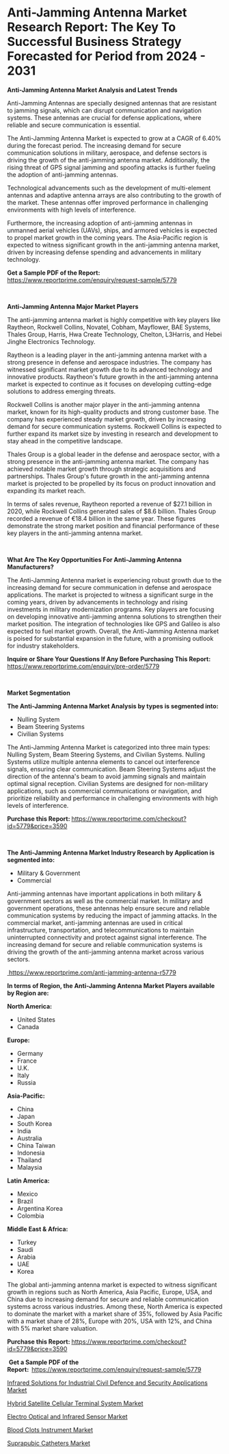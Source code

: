 <p><h1>Anti-Jamming Antenna Market Research Report: The Key To Successful Business Strategy Forecasted for Period from 2024 - 2031</h1></p><p><strong>Anti-Jamming Antenna Market Analysis and Latest Trends</strong></p>
<p><p>Anti-Jamming Antennas are specially designed antennas that are resistant to jamming signals, which can disrupt communication and navigation systems. These antennas are crucial for defense applications, where reliable and secure communication is essential.</p><p>The Anti-Jamming Antenna Market is expected to grow at a CAGR of 6.40% during the forecast period. The increasing demand for secure communication solutions in military, aerospace, and defense sectors is driving the growth of the anti-jamming antenna market. Additionally, the rising threat of GPS signal jamming and spoofing attacks is further fueling the adoption of anti-jamming antennas.</p><p>Technological advancements such as the development of multi-element antennas and adaptive antenna arrays are also contributing to the growth of the market. These antennas offer improved performance in challenging environments with high levels of interference.</p><p>Furthermore, the increasing adoption of anti-jamming antennas in unmanned aerial vehicles (UAVs), ships, and armored vehicles is expected to propel market growth in the coming years. The Asia-Pacific region is expected to witness significant growth in the anti-jamming antenna market, driven by increasing defense spending and advancements in military technology.</p></p>
<p><strong>Get a Sample PDF of the Report:&nbsp;</strong> <a href="https://www.reportprime.com/enquiry/request-sample/5779">https://www.reportprime.com/enquiry/request-sample/5779</a></p>
<p>&nbsp;</p>
<p><strong>Anti-Jamming Antenna Major Market Players</strong></p>
<p><p>The anti-jamming antenna market is highly competitive with key players like Raytheon, Rockwell Collins, Novatel, Cobham, Mayflower, BAE Systems, Thales Group, Harris, Hwa Create Technology, Chelton, L3Harris, and Hebei Jinghe Electronics Technology.</p><p>Raytheon is a leading player in the anti-jamming antenna market with a strong presence in defense and aerospace industries. The company has witnessed significant market growth due to its advanced technology and innovative products. Raytheon's future growth in the anti-jamming antenna market is expected to continue as it focuses on developing cutting-edge solutions to address emerging threats.</p><p>Rockwell Collins is another major player in the anti-jamming antenna market, known for its high-quality products and strong customer base. The company has experienced steady market growth, driven by increasing demand for secure communication systems. Rockwell Collins is expected to further expand its market size by investing in research and development to stay ahead in the competitive landscape.</p><p>Thales Group is a global leader in the defense and aerospace sector, with a strong presence in the anti-jamming antenna market. The company has achieved notable market growth through strategic acquisitions and partnerships. Thales Group's future growth in the anti-jamming antenna market is projected to be propelled by its focus on product innovation and expanding its market reach.</p><p>In terms of sales revenue, Raytheon reported a revenue of $27.1 billion in 2020, while Rockwell Collins generated sales of $8.6 billion. Thales Group recorded a revenue of €18.4 billion in the same year. These figures demonstrate the strong market position and financial performance of these key players in the anti-jamming antenna market.</p></p>
<p>&nbsp;</p>
<p><strong>What Are The Key Opportunities For Anti-Jamming Antenna Manufacturers?</strong></p>
<p><p>The Anti-Jamming Antenna market is experiencing robust growth due to the increasing demand for secure communication in defense and aerospace applications. The market is projected to witness a significant surge in the coming years, driven by advancements in technology and rising investments in military modernization programs. Key players are focusing on developing innovative anti-jamming antenna solutions to strengthen their market position. The integration of technologies like GPS and Galileo is also expected to fuel market growth. Overall, the Anti-Jamming Antenna market is poised for substantial expansion in the future, with a promising outlook for industry stakeholders.</p></p>
<p><strong>Inquire or Share Your Questions If Any Before Purchasing This Report:</strong> <a href="https://www.reportprime.com/enquiry/pre-order/5779">https://www.reportprime.com/enquiry/pre-order/5779</a></p>
<p>&nbsp;</p>
<p><strong>Market Segmentation</strong></p>
<p><strong>The Anti-Jamming Antenna Market Analysis by types is segmented into:</strong></p>
<p><ul><li>Nulling System</li><li>Beam Steering Systems</li><li>Civilian Systems</li></ul></p>
<p><p>The Anti-Jamming Antenna Market is categorized into three main types: Nulling System, Beam Steering Systems, and Civilian Systems. Nulling Systems utilize multiple antenna elements to cancel out interference signals, ensuring clear communication. Beam Steering Systems adjust the direction of the antenna's beam to avoid jamming signals and maintain optimal signal reception. Civilian Systems are designed for non-military applications, such as commercial communications or navigation, and prioritize reliability and performance in challenging environments with high levels of interference.</p></p>
<p><strong>Purchase this Report:&nbsp;</strong><a href="https://www.reportprime.com/checkout?id=5779&price=3590">https://www.reportprime.com/checkout?id=5779&price=3590</a></p>
<p>&nbsp;</p>
<p><strong>The Anti-Jamming Antenna Market Industry Research by Application is segmented into:</strong></p>
<p><ul><li>Military & Government</li><li>Commercial</li></ul></p>
<p><p>Anti-jamming antennas have important applications in both military & government sectors as well as the commercial market. In military and government operations, these antennas help ensure secure and reliable communication systems by reducing the impact of jamming attacks. In the commercial market, anti-jamming antennas are used in critical infrastructure, transportation, and telecommunications to maintain uninterrupted connectivity and protect against signal interference. The increasing demand for secure and reliable communication systems is driving the growth of the anti-jamming antenna market across various sectors.</p></p>
<p><a href="https://www.reportprime.com/anti-jamming-antenna-r5779">&nbsp;https://www.reportprime.com/anti-jamming-antenna-r5779</a></p>
<p><strong>In terms of Region, the Anti-Jamming Antenna Market Players available by Region are:</strong></p>
<p>
    <p> <strong> North America: </strong>
        <ul>
            <li>United States</li>
            <li>Canada</li>
        </ul>
        </p> 
    <p> <strong> Europe: </strong>
        <ul>
            <li>Germany</li>
            <li>France</li>
            <li>U.K.</li>
            <li>Italy</li>
            <li>Russia</li>
        </ul>
        </p> 
    <p> <strong> Asia-Pacific: </strong>
        <ul>
            <li>China</li>
            <li>Japan</li>
            <li>South Korea</li>
            <li>India</li>
            <li>Australia</li>
            <li>China Taiwan</li>
            <li>Indonesia</li>
            <li>Thailand</li>
            <li>Malaysia</li>
        </ul>
        </p> 
    <p> <strong> Latin America: </strong>
        <ul>
            <li>Mexico</li>
            <li>Brazil</li>
            <li>Argentina Korea</li>
            <li>Colombia</li>
        </ul>
        </p> 
    <p> <strong> Middle East & Africa: </strong>
        <ul>
            <li>Turkey</li>
            <li>Saudi</li>
            <li>Arabia</li>
            <li>UAE</li>
            <li>Korea</li>
        </ul>
    </p>
    </p>
<p><p>The global anti-jamming antenna market is expected to witness significant growth in regions such as North America, Asia Pacific, Europe, USA, and China due to increasing demand for secure and reliable communication systems across various industries. Among these, North America is expected to dominate the market with a market share of 35%, followed by Asia Pacific with a market share of 28%, Europe with 20%, USA with 12%, and China with 5% market share valuation.</p></p>
<p><strong>Purchase this Report: </strong><a href="https://www.reportprime.com/checkout?id=5779&price=3590">https://www.reportprime.com/checkout?id=5779&price=3590</a></p>
<p>&nbsp;<strong>Get a Sample PDF of the Report:&nbsp;&nbsp;</strong><a href="https://www.reportprime.com/enquiry/request-sample/5779">https://www.reportprime.com/enquiry/request-sample/5779</a></p>
<p><strong></strong></p>
<p><p><a href="https://github.com/sarohimweaach77/Market-Research-Report-List-2/blob/main/infrared-solutions-for-industrial-civil-defence-and-security-applications-market.md">Infrared Solutions for Industrial Civil Defence and Security Applications Market</a></p><p><a href="https://www.linkedin.com/pulse/emerging-trends-hybrid-satellite-cellular-terminal-system-nrp2e?trackingId=ubI1j3CHT1WoOTFPWm3FsQ%3D%3D">Hybrid Satellite Cellular Terminal System Market</a></p><p><a href="https://github.com/ajiariaa/Market-Research-Report-List-2/blob/main/electro-optical-and-infrared-sensor-market.md">Electro Optical and Infrared Sensor Market</a></p><p><a href="https://www.linkedin.com/pulse/global-blood-clots-instrument-market-trends-insights-growth-opportunities-eu4rf?trackingId=fZfnoj5jS9qeP1OuCOSmWw%3D%3D">Blood Clots Instrument Market</a></p><p><a href="https://medium.com/@sally.slat78543/suprapubic-catheters-market-research-report-exploring-market-size-and-revenue-analysis-for-688c4dfd5b92">Suprapubic Catheters Market</a></p></p>